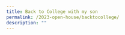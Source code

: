 ```yaml
---
title: Back to College with my son
permalink: /2023-open-house/backtocollege/
description: ""
---
```


